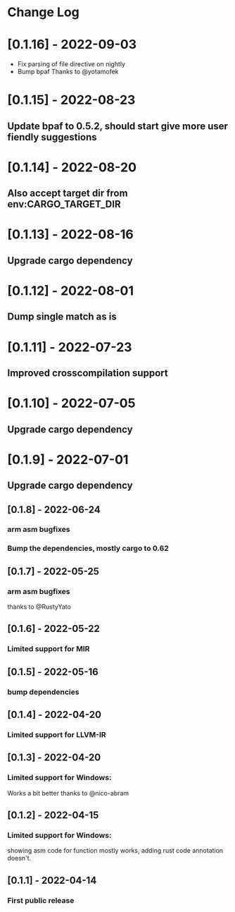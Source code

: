 # Change Log

# [0.1.16] - 2022-09-03
- Fix parsing of file directive on nightly
- Bump bpaf
Thanks to @yotamofek

# [0.1.15] - 2022-08-23
## Update bpaf to 0.5.2, should start give more user fiendly suggestions

# [0.1.14] - 2022-08-20
## Also accept target dir from env:CARGO_TARGET_DIR

# [0.1.13] - 2022-08-16
## Upgrade cargo dependency

# [0.1.12] - 2022-08-01
## Dump single match as is

# [0.1.11] - 2022-07-23
## Improved crosscompilation support

# [0.1.10] - 2022-07-05
## Upgrade cargo dependency

# [0.1.9] - 2022-07-01
## Upgrade cargo dependency

## [0.1.8] - 2022-06-24
### arm asm bugfixes
### Bump the dependencies, mostly cargo to 0.62

## [0.1.7] - 2022-05-25
### arm asm bugfixes
thanks to @RustyYato

## [0.1.6] - 2022-05-22
### Limited support for MIR

## [0.1.5] - 2022-05-16
### bump dependencies

## [0.1.4] - 2022-04-20
### Limited support for LLVM-IR

## [0.1.3] - 2022-04-20
### Limited support for Windows:
Works a bit better thanks to @nico-abram

## [0.1.2] - 2022-04-15
### Limited support for Windows:
showing asm code for function mostly works, adding rust code annotation doesn't.

## [0.1.1] - 2022-04-14
### First public release

